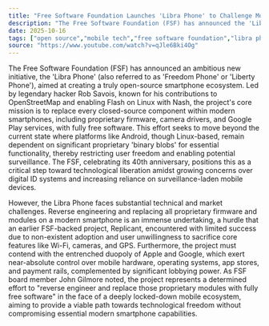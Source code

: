 ```yaml
---
title: "Free Software Foundation Launches 'Libra Phone' to Challenge Mobile Surveillance State"
description: "The Free Software Foundation (FSF) has announced the 'Libra Phone', an ambitious open-source initiative led by Rob Savois. It aims to entirely replace proprietary smartphone components, challenging the dominant mobile duopoly and addressing digital surveillance concerns."
date: 2025-10-16
tags: ["open source","mobile tech","free software foundation","libra phone","digital rights"]
source: "https://www.youtube.com/watch?v=qJle6Bki4Og"
---
```

The Free Software Foundation (FSF) has announced an ambitious new initiative, the 'Libra Phone' (also referred to as 'Freedom Phone' or 'Liberty Phone'), aimed at creating a truly open-source smartphone ecosystem. Led by legendary hacker Rob Savois, known for his contributions to OpenStreetMap and enabling Flash on Linux with Nash, the project's core mission is to replace every closed-source component within modern smartphones, including proprietary firmware, camera drivers, and Google Play services, with fully free software. This effort seeks to move beyond the current state where platforms like Android, though Linux-based, remain dependent on significant proprietary 'binary blobs' for essential functionality, thereby restricting user freedom and enabling potential surveillance. The FSF, celebrating its 40th anniversary, positions this as a critical step toward technological liberation amidst growing concerns over digital ID systems and increasing reliance on surveillance-laden mobile devices.

However, the Libra Phone faces substantial technical and market challenges. Reverse engineering and replacing all proprietary firmware and modules on a modern smartphone is an immense undertaking, a hurdle that an earlier FSF-backed project, Replicant, encountered with limited success due to non-existent adoption and user unwillingness to sacrifice core features like Wi-Fi, cameras, and GPS. Furthermore, the project must contend with the entrenched duopoly of Apple and Google, which exert near-absolute control over mobile hardware, operating systems, app stores, and payment rails, complemented by significant lobbying power. As FSF board member John Gilmore noted, the project represents a determined effort to "reverse engineer and replace those proprietary modules with fully free software" in the face of a deeply locked-down mobile ecosystem, aiming to provide a viable path towards technological freedom without compromising essential modern smartphone capabilities.